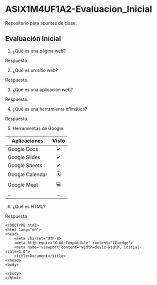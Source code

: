 # ASIX1M4UF1A2-Evaluacion_Inicial

Repositorio para apuntes de clase.

## Evaluación Inicial

1. ¿Qué es una página web?

Respuesta. 

2. ¿Qué es un sitio web?

Respuesta. 

3. ¿Qué es una aplicación web?

Respuesta. 

4. ¿Qué es una herramienta ofimática?

Respuesta.

5. Herramientas de Google:

|Aplicaciones|Visto|
|-------------|:----------:|
|Google Docs|✔|
|Google Slides|✔|
|Google Sheets|✔|
|Google Calendar|🗓|
|Google Meet|💻|
|...|...|

6. ¿Qué es HTML?

Respuesta

```
<!DOCTYPE html>
<html lang="en">
<head>
    <meta charset="UTF-8>
    <meta http-equiv="X-UA-Compatible" content="IE=edge">
    <meta name="viewport"content="width=devic-width, initial-scale=1.0">
    <title>Document</title>
</head>
<body>
    
</body>
</html>

```
